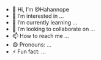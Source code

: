 - 👋 Hi, I’m @Hahannope
- 👀 I’m interested in ...
- 🌱 I’m currently learning ...
- 💞️ I’m looking to collaborate on ...
- 📫 How to reach me ...
- 😄 Pronouns: ...
- ⚡ Fun fact: ...

<!---
Hahannope/Hahannope is a ✨ special ✨ repository because its `README.md` (this file) appears on your GitHub profile.
You can click the Preview link to take a look at your changes.
--->
